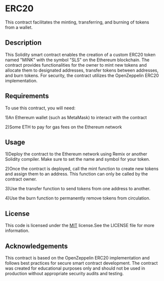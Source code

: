 
# ERC20

This contract facilitates the minting, transferring, and burning of tokens from a wallet.


## Description

This Solidity smart contract enables the creation of a custom ERC20 token named "MINK" with the symbol "SLS" on the Ethereum blockchain. The contract provides functionalities for the owner to mint new tokens and allocate them to designated addresses, transfer tokens between addresses, and burn tokens. For security, the contract utilizes the OpenZeppelin ERC20 implementation.
 

## Requirements

To use this contract, you will need:

1)An Ethereum wallet (such as MetaMask) to interact with the contract

2)Some ETH to pay for gas fees on the Ethereum network
## Usage

1)Deploy the contract to the Ethereum network using Remix or another Solidity compiler. Make sure to set the name and symbol for your token.

2)Once the contract is deployed, call the mint function to create new tokens and assign them to an address. This function can only be called by the contract owner.

3)Use the transfer function to send tokens from one address to another.

4)Use the burn function to permanently remove tokens from circulation.
## License

This code is licensed under the [MIT](https://choosealicense.com/licenses/mit/) license.See the LICENSE file for more information.


## Acknowledgements

This contract is based on the OpenZeppelin ERC20 implementation and follows best practices for secure smart contract development. The contract was created for educational purposes only and should not be used in production without appropriate security audits and testing.
